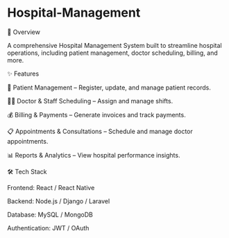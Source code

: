 # Hospital-Management

📌 Overview

A comprehensive Hospital Management System built to streamline hospital operations, including patient management, doctor scheduling, billing, and more.

✨ Features

🏥 Patient Management – Register, update, and manage patient records.

👨‍⚕️ Doctor & Staff Scheduling – Assign and manage shifts.

💰 Billing & Payments – Generate invoices and track payments.

📋 Appointments & Consultations – Schedule and manage doctor appointments.

📊 Reports & Analytics – View hospital performance insights.

🛠️ Tech Stack

Frontend: React / React Native

Backend: Node.js / Django / Laravel

Database: MySQL / MongoDB

Authentication: JWT / OAuth
